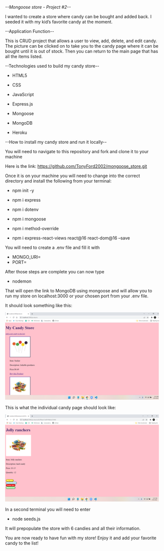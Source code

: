 *--Mongoose store - Project #2--* 

I wanted to create a store where candy can be bought and added back. I seeded it with my kid’s favorite candy at the moment. 

 

--Application Function--

This is CRUD project that allows a user to view, add, delete, and edit candy. The picture can be clicked on to take you to the candy page where it can be bought until it is out of stock. Then you can return to the main page that has all the items listed. 

 

--Technologies used to build my candy store--

* HTML5 

* CSS 

* JavaScript 

* Express.js 

* Mongoose  

* MongoDB 

* Heroku 



--How to install my candy store and run it locally--

You will need to navigate to this repository and fork and clone it to your machine 

Here is the link: https://github.com/TonyFord2002/mongoose_store.git 

Once it is on your machine you will need to change into the correct directory and install the following from your terminal: 

* npm init -y 

* npm i express 

* npm i dotenv 

* npm i mongoose 

* npm i method-override 

* npm i  express-react-views react@16 react-dom@16 –save

You will need to create a .env file and fill it with

* MONGO_URI=<your MongoDB information goes here>
* PORT=<your chosen port to use>

After those steps are complete you can now type 

* nodemon 

That will open the link to MongoDB using mongoose and will allow you to run my store on localhost:3000 or your chosen port from your .env file. 

It should look something like this:

![Picture of Index page](ScreenshotIndex.png)

This is what the individual candy page should look like:

![Picture of Product page](ScreenshotShow.png)

In a second terminal you will need to enter 

* node seeds.js 

It will prepopulate the store with 6 candies and all their information. 

You are now ready to have fun with my store! Enjoy it and add your favorite candy to the list!